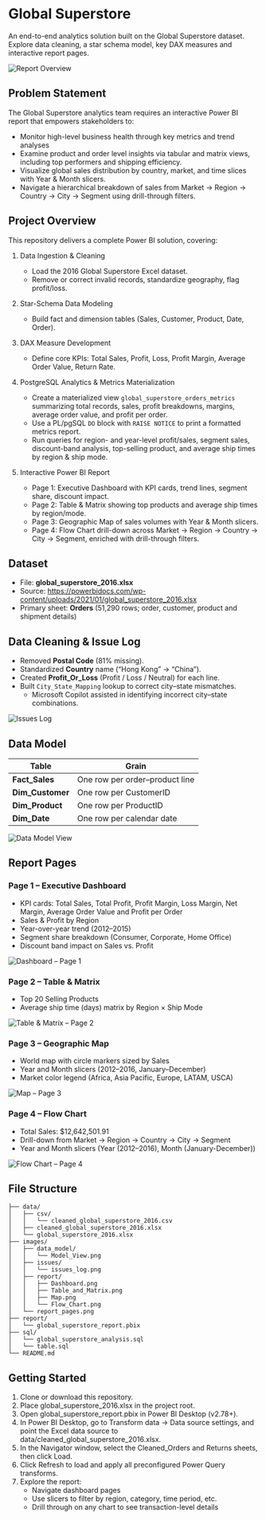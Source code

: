 # Global Superstore

An end-to-end analytics solution built on the Global Superstore dataset. Explore data cleaning, a star schema model, key DAX measures and interactive report pages.

![Report Overview](images/report_pages.png "Pages of Report")


## Problem Statement
The Global Superstore analytics team requires an interactive Power BI report that empowers stakeholders to:

- Monitor high-level business health through key metrics and trend analyses  
- Examine product and order level insights via tabular and matrix views, including top performers and shipping efficiency.  
- Visualize global sales distribution by country, market, and time slices with Year & Month slicers.  
- Navigate a hierarchical breakdown of sales from Market → Region → Country → City → Segment using drill-through filters.


## Project Overview

This repository delivers a complete Power BI solution, covering:

1. Data Ingestion & Cleaning  
   - Load the 2016 Global Superstore Excel dataset.  
   - Remove or correct invalid records, standardize geography, flag profit/loss.  

2. Star-Schema Data Modeling  
   - Build fact and dimension tables (Sales, Customer, Product, Date, Order).  

3. DAX Measure Development  
   - Define core KPIs: Total Sales, Profit, Loss, Profit Margin, Average Order Value, Return Rate.  

4. PostgreSQL Analytics & Metrics Materialization  
   - Create a materialized view `global_superstore_orders_metrics` summarizing total records, sales, profit breakdowns, margins, average order value, and profit per order.  
   - Use a PL/pgSQL `DO` block with `RAISE NOTICE` to print a formatted metrics report.  
   - Run queries for region- and year-level profit/sales, segment sales, discount-band analysis, top-selling product, and average ship times by region & ship mode.  

5. Interactive Power BI Report  
   - Page 1: Executive Dashboard with KPI cards, trend lines, segment share, discount impact.  
   - Page 2: Table & Matrix showing top products and average ship times by region/mode.  
   - Page 3: Geographic Map of sales volumes with Year & Month slicers.
   - Page 4: Flow Chart drill-down across Market → Region → Country → City → Segment, enriched with drill-through filters. 


## Dataset

- File: **global_superstore_2016.xlsx**  
- Source: https://powerbidocs.com/wp-content/uploads/2021/01/global_superstore_2016.xlsx  
- Primary sheet: **Orders** (51,290 rows; order, customer, product and shipment details)


## Data Cleaning & Issue Log

- Removed **Postal Code** (81% missing).  
- Standardized **Country** name (“Hong Kong” → “China”).  
- Created **Profit_Or_Loss** (Profit / Loss / Neutral) for each line.
- Built `City_State_Mapping` lookup to correct city–state mismatches.  
    - Microsoft Copilot assisted in identifying incorrect city–state combinations. 

![Issues Log](images/issues/issues_log.png "Summary of data quality issues in Orders sheet")


## Data Model

| Table          | Grain                          |
| -------------- | ------------------------------ |
| **Fact_Sales**   | One row per order–product line |
| **Dim_Customer** | One row per CustomerID         |
| **Dim_Product**  | One row per ProductID          |
| **Dim_Date**     | One row per calendar date      |

![Data Model View](images/data_model/Model_View.png "Power BI data model showing tables and relationships")


## Report Pages

### Page 1 – Executive Dashboard

- KPI cards: Total Sales, Total Profit, Profit Margin, Loss Margin, Net Margin, Average Order Value and Profit per Order  
- Sales & Profit by Region
- Year-over-year trend (2012–2015)  
- Segment share breakdown (Consumer, Corporate, Home Office)  
- Discount band impact on Sales vs. Profit  

![Dashboard – Page 1](images/report/Dashboard.png "Page 1: Dashboard showing key metrics and visualizations")


### Page 2 – Table & Matrix

- Top 20 Selling Products 
- Average ship time (days) matrix by Region × Ship Mode  

![Table & Matrix – Page 2](images/report/Table_and_Matrix.png "Page 2: Table & Matrix report showing top selling products and average ship time")


### Page 3 – Geographic Map

- World map with circle markers sized by Sales  
- Year and Month slicers (2012–2016, January–December)  
- Market color legend (Africa, Asia Pacific, Europe, LATAM, USCA)  

![Map – Page 3](images/report/Map.png "Page 3: Map showing total sales by country and market")


### Page 4 – Flow Chart

- Total Sales: $12,642,501.91  
- Drill-down from Market → Region → Country → City → Segment  
- Year and Month slicers (Year (2012–2016), Month (January-December))

![Flow Chart – Page 4](images/report/Flow_Chart.png "Page 4: Flow Chart breaking down total sales by market, region, country, city, and segment")


## File Structure

```
├── data/
│   ├── csv/
│   │   └── cleaned_global_superstore_2016.csv
│   ├── cleaned_global_superstore_2016.xlsx
│   └── global_superstore_2016.xlsx
├── images/
│   ├── data_model/
│   │   └── Model_View.png
│   ├── issues/
│   │   └── issues_log.png
│   ├── report/
│   │   ├── Dashboard.png
│   │   ├── Table_and_Matrix.png
│   │   ├── Map.png
│   │   └── Flow_Chart.png
│   └── report_pages.png
├── report/
│   └── global_superstore_report.pbix
├── sql/
│   └── global_superstore_analysis.sql
│   └── table.sql
└── README.md
```


## Getting Started

1. Clone or download this repository.
2. Place global_superstore_2016.xlsx in the project root.
3. Open global_superstore_report.pbix in Power BI Desktop (v2.78+).
4. In Power BI Desktop, go to Transform data → Data source settings, and point the Excel data source to data/cleaned_global_superstore_2016.xlsx.
5. In the Navigator window, select the Cleaned_Orders and Returns sheets, then click Load.
6. Click Refresh to load and apply all preconfigured Power Query transforms.
7. Explore the report:
    - Navigate dashboard pages
    - Use slicers to filter by region, category, time period, etc.
    - Drill through on any chart to see transaction-level details